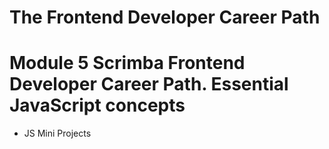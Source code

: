 # The Frontend Developer Career Path

# Module 5 Scrimba Frontend Developer Career Path. Essential JavaScript concepts

- JS Mini Projects
